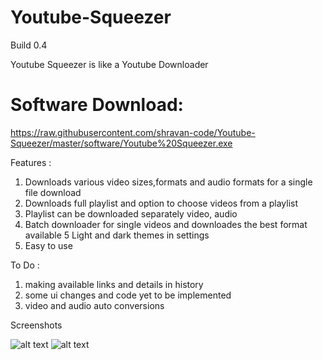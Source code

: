 # Youtube-Squeezer

Build 0.4

Youtube Squeezer is like a Youtube Downloader

# Software Download:

https://raw.githubusercontent.com/shravan-code/Youtube-Squeezer/master/software/Youtube%20Squeezer.exe


Features :

1. Downloads various video sizes,formats and audio formats for a single file download
2. Downloads full playlist and option to choose videos from a playlist
3. Playlist can be downloaded separately video, audio
4. Batch downloader for single videos and downloades the best format available
5  Light and dark themes in settings
6. Easy to use

To Do :

1. making available links and details in history
2. some ui changes and code yet to be implemented
3. video and audio auto conversions


Screenshots

![alt text](https://github.com/shravan-code/Youtube-Squeezer/blob/master/styles/green_light_pic.PNG)
![alt text](https://github.com/shravan-code/Youtube-Squeezer/blob/master/styles/marine_dark_pic.PNG)

